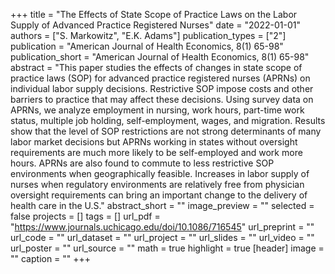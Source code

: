 +++
title = "The Effects of State Scope of Practice Laws on the Labor Supply of Advanced Practice Registered Nurses"
date = "2022-01-01"
authors = ["S. Markowitz", "E.K. Adams"]
publication_types = ["2"]
publication = "American Journal of Health Economics, 8(1) 65-98"
publication_short = "American Journal of Health Economics, 8(1) 65-98"
abstract = "This paper studies the effects of changes in state scope of practice laws (SOP) for advanced practice registered nurses (APRNs) on individual labor supply decisions.  Restrictive SOP impose costs and other barriers to practice that may affect these decisions.  Using survey data on APRNs, we analyze employment in nursing, work hours, part-time work status, multiple job holding, self-employment, wages, and migration.  Results show that the level of SOP restrictions are not strong determinants of many labor market decisions but APRNs working in states without oversight requirements are much more likely to be self-employed and work more hours.  APRNs are also found to commute to less restrictive SOP environments when geographically feasible. Increases in labor supply of nurses when regulatory environments are relatively free from physician oversight requirements can bring an important change to the delivery of health care in the U.S."
abstract_short = ""
image_preview = ""
selected = false
projects = []
tags = []
url_pdf = "https://www.journals.uchicago.edu/doi/10.1086/716545"
url_preprint = ""
url_code = ""
url_dataset = ""
url_project = ""
url_slides = ""
url_video = ""
url_poster = ""
url_source = ""
math = true
highlight = true
[header]
image = ""
caption = ""
+++
